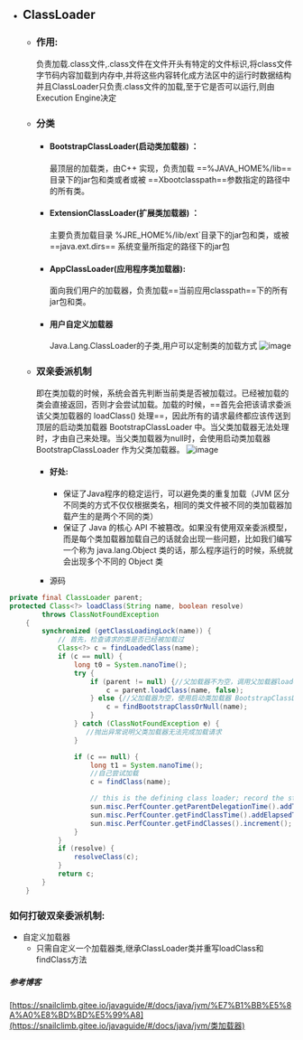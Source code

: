- ## ClassLoader 
    - ### 作用:
        负责加载.class文件,.class文件在文件开头有特定的文件标识,将class文件字节码内容加载到内存中,并将这些内容转化成方法区中的运行时数据结构并且ClassLoader只负责.class文件的加载,至于它是否可以运行,则由Execution Engine决定 
    - ### 分类
        - #### BootstrapClassLoader(启动类加载器) ：
            最顶层的加载类，由C++ 实现，负责加载 ==%JAVA_HOME%/lib==目录下的jar包和类或者或被 ==Xbootclasspath==参数指定的路径中的所有类。
        - #### ExtensionClassLoader(扩展类加载器) ：
            主要负责加载目录 %JRE_HOME%/lib/ext`目录下的jar包和类，或被 ==java.ext.dirs== 系统变量所指定的路径下的jar包
        - #### AppClassLoader(应用程序类加载器):
            面向我们用户的加载器，负责加载==当前应用classpath==下的所有jar包和类。
        - #### 用户自定义加载器
            Java.Lang.ClassLoader的子类,用户可以定制类的加载方式 
        ![image](https://timgsa.baidu.com/timg?image&quality=80&size=b9999_10000&sec=1583238914996&di=af4b583c07d7fa68caa8708192273e9c&imgtype=jpg&src=http%3A%2F%2Fimg1.imgtn.bdimg.com%2Fit%2Fu%3D1057950551%2C2474137492%26fm%3D214%26gp%3D0.jpg)
    - ### 双亲委派机制
        即在类加载的时候，系统会首先判断当前类是否被加载过。已经被加载的类会直接返回，否则才会尝试加载。加载的时候，==首先会把该请求委派该父类加载器的 loadClass() 处理==，因此所有的请求最终都应该传送到顶层的启动类加载器 BootstrapClassLoader 中。当父类加载器无法处理时，才由自己来处理。当父类加载器为null时，会使用启动类加载器 BootstrapClassLoader 作为父类加载器。 
    ![image](https://my-blog-to-use.oss-cn-beijing.aliyuncs.com/2019-6/classloader_WPS%E5%9B%BE%E7%89%87.png)
        - #### 好处:
            - 保证了Java程序的稳定运行，可以避免类的重复加载（JVM 区分不同类的方式不仅仅根据类名，相同的类文件被不同的类加载器加载产生的是两个不同的类）
            - 保证了 Java 的核心 API 不被篡改。如果没有使用双亲委派模型，而是每个类加载器加载自己的话就会出现一些问题，比如我们编写一个称为 java.lang.Object 类的话，那么程序运行的时候，系统就会出现多个不同的 Object 类

        - 源码

```java
private final ClassLoader parent; 
protected Class<?> loadClass(String name, boolean resolve)
        throws ClassNotFoundException
    {
        synchronized (getClassLoadingLock(name)) {
            // 首先，检查请求的类是否已经被加载过
            Class<?> c = findLoadedClass(name);
            if (c == null) {
                long t0 = System.nanoTime();
                try {
                    if (parent != null) {//父加载器不为空，调用父加载器loadClass()方法处理
                        c = parent.loadClass(name, false);
                    } else {//父加载器为空，使用启动类加载器 BootstrapClassLoader 加载
                        c = findBootstrapClassOrNull(name);
                    }
                } catch (ClassNotFoundException e) {
                   //抛出异常说明父类加载器无法完成加载请求
                }

                if (c == null) {
                    long t1 = System.nanoTime();
                    //自己尝试加载
                    c = findClass(name);

                    // this is the defining class loader; record the stats
                    sun.misc.PerfCounter.getParentDelegationTime().addTime(t1 - t0);
                    sun.misc.PerfCounter.getFindClassTime().addElapsedTimeFrom(t1);
                    sun.misc.PerfCounter.getFindClasses().increment();
                }
            }
            if (resolve) {
                resolveClass(c);
            }
            return c;
        }
    }
```
### 如何打破双亲委派机制:
- 自定义加载器
    - 只需自定义一个加载器类,继承ClassLoader类并重写loadClass和findClass方法

##### 参考博客

[https://snailclimb.gitee.io/javaguide/#/docs/java/jvm/%E7%B1%BB%E5%8A%A0%E8%BD%BD%E5%99%A8](https://snailclimb.gitee.io/javaguide/#/docs/java/jvm/类加载器)